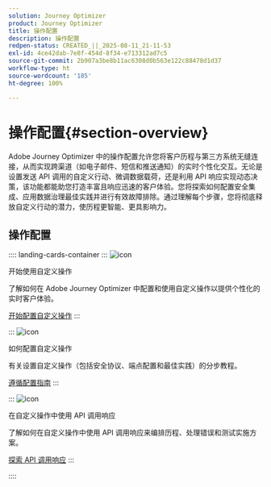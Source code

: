 ```yaml
---
solution: Journey Optimizer
product: Journey Optimizer
title: 操作配置
description: 操作配置
redpen-status: CREATED_||_2025-08-11_21-11-53
exl-id: 4ce42dab-7e8f-454d-8f34-e713312ad7c5
source-git-commit: 2b907a3be8b11ac6308d0b563e122c88478d1d37
workflow-type: ht
source-wordcount: '185'
ht-degree: 100%

---
```


# 操作配置{#section-overview}

Adobe Journey Optimizer 中的操作配置允许您将客户历程与第三方系统无缝连接，从而实现跨渠道（如电子邮件、短信和推送通知）的实时个性化交互。无论是设置发送 API 调用的自定义行动、微调数据载荷，还是利用 API 响应实现动态决策，该功能都能助您打造丰富且响应迅速的客户体验。您将探索如何配置安全集成、应用数据治理最佳实践并进行有效故障排除。通过理解每个步骤，您将彻底释放自定义行动的潜力，使历程更智能、更具影响力。

## 操作配置

:::: landing-cards-container
:::
![icon](https://cdn.experienceleague.adobe.com/icons/circle-play.svg?lang=zh-Hans)

开始使用自定义操作

了解如何在 Adobe Journey Optimizer 中配置和使用自定义操作以提供个性化的实时客户体验。

[开始配置自定义操作](../using/action/action.md)
:::

:::
![icon](https://cdn.experienceleague.adobe.com/icons/gear.svg?lang=zh-Hans)

如何配置自定义操作

有关设置自定义操作（包括安全协议、端点配置和最佳实践）的分步教程。

[遵循配置指南](../using/action/about-custom-action-configuration.md)
:::

:::
![icon](https://cdn.experienceleague.adobe.com/icons/code-branch.svg?lang=zh-Hans)

在自定义操作中使用 API 调用响应

了解如何在自定义操作中使用 API 调用响应来编排历程、处理错误和测试实施方案。

[探索 API 调用响应](../using/action/action-response.md)
:::

::::
